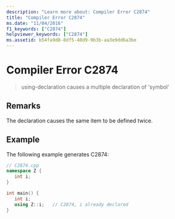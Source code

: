 ```yaml
---
description: "Learn more about: Compiler Error C2874"
title: "Compiler Error C2874"
ms.date: "11/04/2016"
f1_keywords: ["C2874"]
helpviewer_keywords: ["C2874"]
ms.assetid: b54fa9d8-8df5-40d9-9b3b-aa3e9dd6a3be
---
```

# Compiler Error C2874

> using-declaration causes a multiple declaration of 'symbol'

## Remarks

The declaration causes the same item to be defined twice.

## Example

The following example generates C2874:

```cpp
// C2874.cpp
namespace Z {
   int i;
}

int main() {
   int i;
   using Z::i;   // C2874, i already declared
}
```
